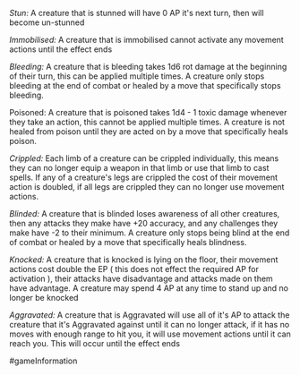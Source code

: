 *Stun:* A creature that is stunned will have 0 AP it's next turn, then will become un-stunned

*Immobilised:* A creature that is immobilised cannot activate any movement actions until the effect ends

*Bleeding:* A creature that is bleeding takes 1d6 rot damage at the beginning of their turn, this can be applied multiple times. A creature only stops bleeding at the end of combat or healed by a move that specifically stops bleeding.

Poisoned: A creature that is poisoned takes 1d4 - 1 toxic damage whenever they take an action, this cannot be applied multiple times. A creature is not healed from poison until they are acted on by a move that specifically heals poison.

*Crippled:* Each limb of a creature can be crippled individually, this means they can no longer equip a weapon in that limb or use that limb to cast spells. If any of a creature's legs are crippled the cost of their movement action is doubled, if all legs are crippled they can no longer use movement actions.

*Blinded:* A creature that is blinded loses awareness of all other creatures, then any attacks they make have +20 accuracy, and any challenges they make have -2 to their minimum. A creature only stops being blind at the end of combat or healed by a move that specifically heals blindness.

*Knocked:* A creature that is knocked is lying on the floor, their movement actions cost double the EP ( this does not effect the required AP for activation ), their attacks have disadvantage and attacks made on them have advantage. A creature may spend 4 AP at any time to stand up and no longer be knocked

*Aggravated:* A creature that is Aggravated will use all of it's AP to attack the creature that it's Aggravated against until it can no longer attack, if it has no moves with enough range to hit you, it will use movement actions until it can reach you. This will occur until the effect ends

#gameInformation 